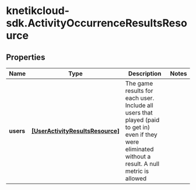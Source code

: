 # knetikcloud-sdk.ActivityOccurrenceResultsResource

## Properties
Name | Type | Description | Notes
------------ | ------------- | ------------- | -------------
**users** | [**[UserActivityResultsResource]**](UserActivityResultsResource.md) | The game results for each user. Include all users that played (paid to get in) even if they were eliminated without a result. A null metric is allowed | 


